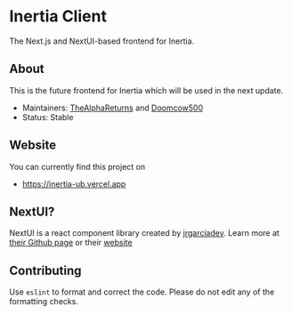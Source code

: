 # Inertia Client

The Next.js and NextUI-based frontend for Inertia.

## About

This is the future frontend for Inertia which will be used in the next update.

- Maintainers: [TheAlphaReturns](https://github.com/TheAlphaReturns) and [Doomcow500](https://github.com/Doomcow500)
- Status: Stable

## Website

You can currently find this project on

- https://inertia-ub.vercel.app

## NextUI?

NextUI is a react component library created by [jrgarciadev](https://github.com/jrgarciadev).
Learn more at [their Github page](https://github.com/nextui-org/nextui) or their [website](https://nextui.org)

## Contributing

Use `eslint` to format and correct the code. Please do not edit any of the formatting checks.

